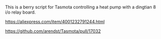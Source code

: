 This is a berry script for Tasmota controlling a heat pump with a dingtian 8 i/o relay board.

https://aliexpress.com/item/4001232791244.html

https://github.com/arendst/Tasmota/pull/17032
